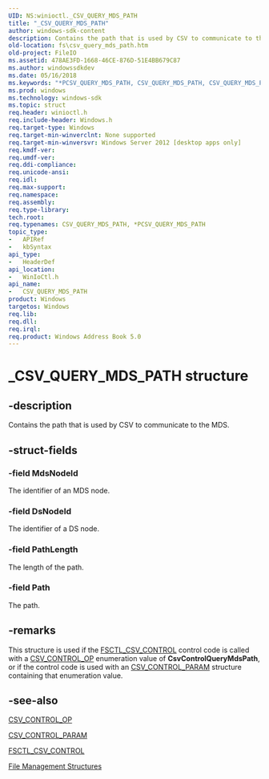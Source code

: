 ```yaml
---
UID: NS:winioctl._CSV_QUERY_MDS_PATH
title: "_CSV_QUERY_MDS_PATH"
author: windows-sdk-content
description: Contains the path that is used by CSV to communicate to the MDS.
old-location: fs\csv_query_mds_path.htm
old-project: FileIO
ms.assetid: 478AE3FD-1668-46CE-876D-51E4BB679C87
ms.author: windowssdkdev
ms.date: 05/16/2018
ms.keywords: "*PCSV_QUERY_MDS_PATH, CSV_QUERY_MDS_PATH, CSV_QUERY_MDS_PATH structure [Files], PCSV_QUERY_MDS_PATH, PCSV_QUERY_MDS_PATH structure pointer [Files], _CSV_QUERY_MDS_PATH, fs.csv_query_mds_path, winioctl/CSV_QUERY_MDS_PATH, winioctl/PCSV_QUERY_MDS_PATH"
ms.prod: windows
ms.technology: windows-sdk
ms.topic: struct
req.header: winioctl.h
req.include-header: Windows.h
req.target-type: Windows
req.target-min-winverclnt: None supported
req.target-min-winversvr: Windows Server 2012 [desktop apps only]
req.kmdf-ver: 
req.umdf-ver: 
req.ddi-compliance: 
req.unicode-ansi: 
req.idl: 
req.max-support: 
req.namespace: 
req.assembly: 
req.type-library: 
tech.root: 
req.typenames: CSV_QUERY_MDS_PATH, *PCSV_QUERY_MDS_PATH
topic_type:
-	APIRef
-	kbSyntax
api_type:
-	HeaderDef
api_location:
-	WinIoCtl.h
api_name:
-	CSV_QUERY_MDS_PATH
product: Windows
targetos: Windows
req.lib: 
req.dll: 
req.irql: 
req.product: Windows Address Book 5.0
---
```


# _CSV_QUERY_MDS_PATH structure


## -description


Contains the path that is used by CSV to communicate to the MDS.


## -struct-fields




### -field MdsNodeId

The identifier of an MDS node.


### -field DsNodeId

The identifier of a DS node.


### -field PathLength

The length of the path.


### -field Path

The path.


## -remarks



This structure is used if the <a href="https://msdn.microsoft.com/6CCCD5CA-FF29-41D4-B687-E403CADABF84">FSCTL_CSV_CONTROL</a> 
    control code is called with a <a href="https://msdn.microsoft.com/77A2106F-2C07-4A30-BA46-651F74032609">CSV_CONTROL_OP</a> enumeration 
    value of <b>CsvControlQueryMdsPath</b>, or if the control code is used with an 
    <a href="https://msdn.microsoft.com/B984F8CA-3548-4442-8D3B-B2F469F699E1">CSV_CONTROL_PARAM</a> structure containing that enumeration 
    value.




## -see-also




<a href="https://msdn.microsoft.com/77A2106F-2C07-4A30-BA46-651F74032609">CSV_CONTROL_OP</a>



<a href="https://msdn.microsoft.com/B984F8CA-3548-4442-8D3B-B2F469F699E1">CSV_CONTROL_PARAM</a>



<a href="https://msdn.microsoft.com/6CCCD5CA-FF29-41D4-B687-E403CADABF84">FSCTL_CSV_CONTROL</a>



<a href="https://msdn.microsoft.com/406d5c0f-b49a-4075-ac3e-c5b55a0c3fe9">File Management Structures</a>
 

 

